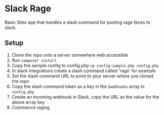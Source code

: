 Slack Rage
==========

Basic Silex app that handles a slash command for posting rage faces to slack.

## Setup

1. Clone the repo onto a server somewhere web accessible
2. Run `composer install`
3. Copy the sample config to config.php `cp config-sample.php config.php`
4. In slack integrations create a slash command called 'rage' for example
5. Set the slash command URL to point to your server where you cloned the repo
6. Copy the slash command token as a key in the `$webhooks` array in `config.php`
7. Create an incoming webhook in Slack, copy the URL as the value for the above array key
8. Commence raging
